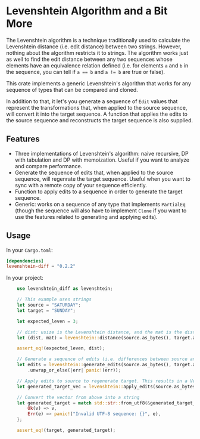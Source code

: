 # Levenshtein Algorithm and a Bit More

The Levenshtein algorithm is a technique traditionally used to calculate the Levenshtein distance (i.e. edit distance) between two strings. However, nothing about the algorithm restricts it to strings. The algorithm works just as well to find the edit distance between any two sequences whose elements have an equivalence relation defined (i.e. for elements `a` and `b` in the sequence, you can tell if `a == b` and `a != b` are true or false).

This crate implements a generic Levenshtein's algorithm that works for any sequence of types that can be compared and cloned.

In addition to that, it let's you generate a sequence of `Edit` values that represent the transformations that, when applied to the source sequence, will convert it into the target sequence. A function that applies the edits to the source sequence and reconstructs the target sequence is also supplied.

## Features

* Three implementations of Levenshtein's algorithm: naive recursive, DP with tabulation and DP with memoization. Useful if you want to analyze and compare performance.
* Generate the sequence of edits that, when applied to the source sequence, will regenrate the target sequence. Useful when you want to sync with a remote copy of your sequence efficiently.
* Function to apply edits to a sequence in order to generate the target sequence.
* Generic: works on a sequence of any type that implements `PartialEq` (though the sequence will also have to implement `Clone` if you want to use the features related to generating and applying edits).

## Usage

In your `Cargo.toml`:

```toml
[dependencies]
levenshtein-diff = "0.2.2"
```

In your project:

```rust
    use levenshtein_diff as levenshtein;

    // This example uses strings
    let source = "SATURDAY";
    let target = "SUNDAY";

    let expected_leven = 3;

    // dist: usize is the Levenshtein distance, and the mat is the distance matrix
    let (dist, mat) = levenshtein::distance(source.as_bytes(), target.as_bytes());

    assert_eq!(expected_leven, dist);

    // Generate a sequence of edits (i.e. differences between source and target)
    let edits = levenshtein::generate_edits(source.as_bytes(), target.as_bytes(), &mat)
        .unwrap_or_else(|err| panic!(err));

    // Apply edits to source to regenerate target. This results in a Vec
    let generated_target_vec = levenshtein::apply_edits(source.as_bytes(), &edits);

    // Convert the vector from above into a string
    let generated_target = match std::str::from_utf8(&generated_target_vec) {
        Ok(v) => v,
        Err(e) => panic!("Invalid UTF-8 sequence: {}", e),
    };

    assert_eq!(target, generated_target);
```
